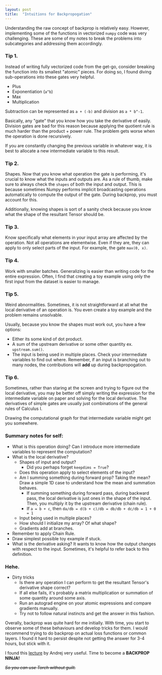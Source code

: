 ```yaml
---
layout: post
title:  "Intuitions for Backpropogation"
---
```


Understanding the raw concept of backprop is relatively easy. However, implementing some of the functions in vectorized `numpy` code was very challenging. These are some of my notes to break the problems into subcategories and addressing them accordingly.

### Tip 1.
Instead of writing fully vectorized code from the get-go, consider breaking the function into its smallest "atomic" pieces. For doing so, I found diving sub-operations into these gates very helpful.

- Plus
- Exponentiation (`a^b`)
- Max
- Multiplication

Subtraction can be represented as `a + (-b)` and division as `a * b^-1`.

Basically, any "gate" that you know how you take the derivative of easily. Division gates are bad for this reason because applying the quotient rule is much harder than the product + power rule. The problem gets worse when the operation is done recursively.

If you are constantly changing the previous variable in whatever way, it is best to allocate a new intermediate variable to this result.

### Tip 2.
Shapes. Now that you know what operation the gate is performing, it's crucial to know what the inputs and outputs are. As a rule of thumb, make sure to always check the `shapes` of both the input and output. This is because sometimes Numpy performs implicit broadcasting operations automatically to compute the output of the gate. During backprop, you must account for this.

Additionally, knowing shapes is sort of a sanity check because you know what the shape of the resultant Tensor should be.

### Tip 3.
Know specifically what elements in your input array are affected by the operation. Not all operations are elementwise. Even if they are, they can apply to only select parts of the input. For example, the gate `max(0, x)`.

### Tip 4.
Work with smaller batches. Generalizing is easier than writing code for the entire expression. Often, I find that creating a toy example using only the first input from the dataset is easier to manage.

### Tip 5.
Weird abnormalities. Sometimes, it is not straightforward at all what the local derivative of an operation is. You even create a toy example and the problem remains unsolvable.

Usually, because you know the shapes must work out, you have a few options:

- Either its some kind of dot product.
- A sum of the upstream derivative or some other quantity ex. `upstream.sum()`.
- The input is being used in multiple places. Check your intermediate variables to find out where. Remember, if an input is branching out to many nodes, the contributions will **add** up during backpropogation.

### Tip 6.
Sometimes, rather than staring at the screen and trying to figure out the local derivative, you may be better off simply writing the expression for the intermediate variable on paper and solving for the local derivative. The derivatives of simple gates are usually just combinations of the general rules of Calculus I.

Drawing the computational graph for that intermediate variable might get you somewhere.


### Summary notes for self:
- What is this operation doing? Can I introduce more intermediate variables to represent the computation?
- What is the local derivative?
    - Shapes of input and output?
        - Did you perhaps forget `keepdims = True`?
    - Does this operation apply to select elements of the input?
    - Am I summing something during forward prop? Taking the mean? Draw a simple 1D case to understand how the mean and summation behaves.
        - If summing something during forward pass, during backward pass, the local derivative is just ones in the shape of the input. Then, you multiply it by the upstream derivative (chain rule).
        - If `a = b + c`, then `da/db = d(b + c)/db = db/db + dc/db = 1 + 0 = 1`
    - Input being used in multiple places?
    - How should I initialize my array? Of what shape?
    - Gradients add at branches.
- Remember to apply Chain Rule.
- Draw simplest possible toy example if stuck.
- What is the derivative asking? It wants to know how the output changes with respect to the input. Sometimes, it's helpful to refer back to this definition.

### Hehe.
- Dirty tricks
    - Is there any operation I can perform to get the resultant Tensor's derivative shape correct?
    - If all else fails, it's probably a matrix multiplication or summation of some quantity around some axis.
    - Run an autograd engine on your atomic expressions and compare gradients manually.
    - Try not to follow natural instincts and get the answer in this fashion.

Overally, backprop was quite hard for me initially. With time, you start to observe some of these behaviours and develop tricks for them. I would recommend trying to do backprop on actual loss functions or common layers. I found it hard to persist despite not getting the answer for 3-4 hours, but stick with it.

I found this [lecture](https://www.youtube.com/watch?v=q8SA3rM6ckI) by Andrej very useful. Time to become a **BACKPROP NINJA!** 

~~*So you can use Torch without guilt.*~~
